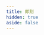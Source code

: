 ```yaml
---
title: 即刻
hidden: true
aside: false
---
```


<script setup>
import Moment from './.vitepress/theme/components/moment.vue'
</script>

<Moment />